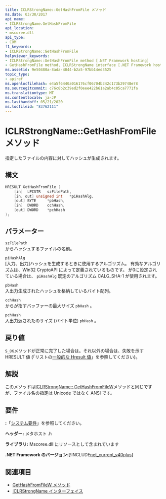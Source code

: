 ```yaml
---
title: ICLRStrongName::GetHashFromFile メソッド
ms.date: 03/30/2017
api_name:
- ICLRStrongName.GetHashFromFile
api_location:
- mscoree.dll
api_type:
- COM
f1_keywords:
- ICLRStrongName::GetHashFromFile
helpviewer_keywords:
- ICLRStrongName::GetHashFromFile method [.NET Framework hosting]
- GetHashFromFile method, ICLRStrongName interface [.NET Framework hosting]
ms.assetid: 9e50480a-8ada-4044-b2a5-97bb14ed3525
topic_type:
- apiref
ms.openlocfilehash: e4a5f6440a016176cf06704b342c173b29748e78
ms.sourcegitcommit: c76c8b2c39ed2f0eee422b61a2ab4c05ca7771fa
ms.translationtype: MT
ms.contentlocale: ja-JP
ms.lasthandoff: 05/21/2020
ms.locfileid: "83762111"
---
```

# <a name="iclrstrongnamegethashfromfile-method"></a>ICLRStrongName::GetHashFromFile メソッド
指定したファイルの内容に対してハッシュが生成されます。  
  
## <a name="syntax"></a>構文  
  
```cpp  
HRESULT GetHashFromFile (  
    [in]  LPCSTR   szFilePath,  
    [in, out] unsigned int   *piHashAlg,
    [out] BYTE     *pbHash,
    [in]  DWORD    cchHash,
    [out] DWORD    *pchHash  
);  
```  
  
## <a name="parameters"></a>パラメーター  
 `szFilePath`  
 からハッシュするファイルの名前。  
  
 `piHashAlg`  
 [入力、出力]ハッシュを生成するときに使用するアルゴリズム。 有効なアルゴリズムは、Win32 CryptoAPI によって定義されているものです。 が0に設定されている場合は、 `piHashAlg` 既定のアルゴリズム CALG_SHA-1 が使用されます。  
  
 `pbHash`  
 入出力生成されたハッシュを格納しているバイト配列。  
  
 `cchHash`  
 からが指すバッファーの最大サイズ `pbHash` 。  
  
 `pchHash`  
 入出力返されたのサイズ (バイト単位) `pbHash` 。  
  
## <a name="return-value"></a>戻り値  
 `S_OK`メソッドが正常に完了した場合は。それ以外の場合は、失敗を示す HRESULT 値 (「リストの[一般的な Hresult 値](/windows/win32/seccrypto/common-hresult-values)」を参照してください)。  
  
## <a name="remarks"></a>解説  
 このメソッドは[ICLRStrongName:: GetHashFromFileW](iclrstrongname-gethashfromfilew-method.md)メソッドと同じですが、ファイル名の指定は Unicode ではなく ANSI です。  
  
## <a name="requirements"></a>要件  
 **:**「[システム要件](../../get-started/system-requirements.md)」を参照してください。  
  
 **ヘッダー:** メタホスト .h  
  
 **ライブラリ:** Mscoree.dll にリソースとして含まれています  
  
 **.NET Framework のバージョン:**[!INCLUDE[net_current_v40plus](../../../../includes/net-current-v40plus-md.md)]  
  
## <a name="see-also"></a>関連項目

- [GetHashFromFileW メソッド](iclrstrongname-gethashfromfilew-method.md)
- [ICLRStrongName インターフェイス](iclrstrongname-interface.md)
